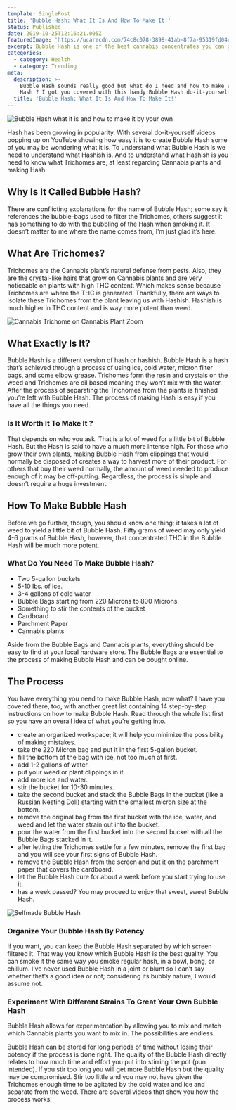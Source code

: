 ```yaml
---
template: SinglePost
title: 'Bubble Hash: What It Is And How To Make It!'
status: Published
date: 2019-10-25T12:16:21.005Z
featuredImage: 'https://ucarecdn.com/74c8c078-3898-41ab-8f7a-95319fd04ee3/'
excerpt: Bubble Hash is one of the best cannabis concentrates you can get
categories:
  - category: Health
  - category: Trending
meta:
  description: >-
    Bubble Hash sounds really good but what do I need and how to make Bubble
    Hash ? I got you covered with this handy Bubble Hash do-it-yourself list
  title: 'Bubble Hash: What It Is And How To Make It!'
---
```

![Bubble Hash what it is and how to make it by your own](https://ucarecdn.com/cfd74e7a-d7d1-4ce9-8b7d-20947dac9fdb/)

Hash has been growing in popularity. With several do-it-yourself videos popping up on YouTube showing how easy it is to create Bubble Hash some of you may be wondering what it is. To understand what Bubble Hash is we need to understand what Hashish is. And to understand what Hashish is you need to know what Trichomes are, at least regarding Cannabis plants and making Hash.

## Why Is It Called Bubble Hash?

There are conflicting explanations for the name of Bubble Hash; some say it references the bubble-bags used to filter the Trichomes, others suggest it has something to do with the bubbling of the Hash when smoking it. It doesn’t matter to me where the name comes from, I’m just glad it’s here.

## What Are Trichomes?

Trichomes are the Cannabis plant’s natural defense from pests. Also, they are the crystal-like hairs that grow on Cannabis plants and are very noticeable on plants with high THC content. Which makes sense because Trichomes are where the THC is generated. Thankfully, there are ways to isolate these Trichomes from the plant leaving us with Hashish. Hashish is much higher in THC content and is way more potent than weed.

![Cannabis Trichome on Cannabis Plant Zoom](https://ucarecdn.com/c19ad6c7-7854-4572-a3f7-4ac17b05c9a9/)

## What Exactly Is It?

Bubble Hash is a different version of hash or hashish. Bubble Hash is a hash that’s achieved through a process of using ice, cold water, micron filter bags, and some elbow grease. Trichomes form the resin and crystals on the weed and Trichomes are oil based meaning they won’t mix with the water. After the process of separating the Trichomes from the plants is finished you’re left with Bubble Hash. The process of making Hash is easy if you have all the things you need.

### Is It Worth It To Make It ?

That depends on who you ask. That is a lot of weed for a little bit of Bubble Hash. But the Hash is said to have a much more intense high. For those who grow their own plants, making Bubble Hash from clippings that would normally be disposed of creates a way to harvest more of their product. For others that buy their weed normally, the amount of weed needed to produce enough of it may be off-putting. Regardless, the process is simple and doesn’t require a huge investment.

## How To Make Bubble Hash

Before we go further, though, you should know one thing; it takes a lot of weed to yield a little bit of Bubble Hash. Fifty grams of weed may only yield 4-6 grams of Bubble Hash, however, that concentrated THC in the Bubble Hash will be much more potent.

### What Do You Need To Make Bubble Hash?

* Two 5-gallon buckets
* 5-10 lbs. of ice.
* 3-4 gallons of cold water
* Bubble Bags starting from 220 Microns to 800 Microns.
* Something to stir the contents of the bucket
* Cardboard
* Parchment Paper
* Cannabis plants

Aside from the Bubble Bags and Cannabis plants, everything should be easy to find at your local hardware store. The Bubble Bags are essential to the process of making Bubble Hash and can be bought online.

## The Process

You have everything you need to make Bubble Hash, now what? I have you covered there, too, with another great list containing 14 step-by-step instructions on how to make Bubble Hash. Read through the whole list first so you have an overall idea of what you’re getting into.

* create an organized workspace; it will help you minimize the possibility of making mistakes.
* take the 220 Micron bag and put it in the first 5-gallon bucket.
* fill the bottom of the bag with ice, not too much at first.
* add 1-2 gallons of water.
* put your weed or plant clippings in it.
* add more ice and water.
* stir the bucket for 10-30 minutes.
* take the second bucket and stack the Bubble Bags in the bucket (like a Russian Nesting Doll) starting with the smallest micron size at the bottom.
* remove the original bag from the first bucket with the ice, water, and weed and let the water strain out into the bucket.
* pour the water from the first bucket into the second bucket with all the Bubble Bags stacked in it.
* after letting the Trichomes settle for a few minutes, remove the first bag and you will see your first signs of Bubble Hash.
* remove the Bubble Hash from the screen and put it on the parchment paper that covers the cardboard.
* let the Bubble Hash cure for about a week before you start trying to use it.
* has a week passed? You may proceed to enjoy that sweet, sweet Bubble Hash.

![Selfmade Bubble Hash](https://ucarecdn.com/476c730c-80a8-482c-a0ba-5e1903a809ca/)

### Organize Your Bubble Hash By Potency

If you want, you can keep the Bubble Hash separated by which screen filtered it. That way you know which Bubble Hash is the best quality. You can smoke it the same way you smoke regular hash, in a bowl, bong, or chillum. I’ve never used Bubble Hash in a joint or blunt so I can’t say whether that’s a good idea or not; considering its bubbly nature, I would assume not.

### Experiment With Different Strains To Great Your Own Bubble Hash

Bubble Hash allows for experimentation by allowing you to mix and match which Cannabis plants you want to mix in. The possibilities are endless.

Bubble Hash can be stored for long periods of time without losing their potency if the process is done right. The quality of the Bubble Hash directly relates to how much time and effort you put into stirring the pot (pun intended). If you stir too long you will get more Bubble Hash but the quality may be compromised. Stir too little and you may not have given the Trichomes enough time to be agitated by the cold water and ice and separate from the weed. There are several videos that show you how the process works.

